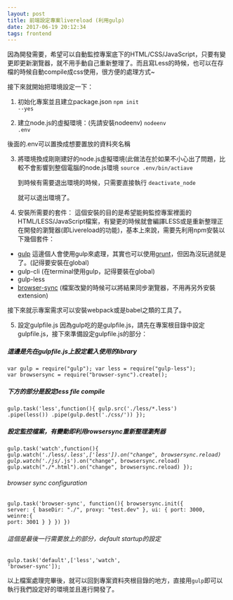 ```yaml
---
layout: post
title: 前端設定專案livereload (利用gulp)
date: 2017-06-19 20:12:34
tags: frontend
---
```

因為開發需要，希望可以自動監控專案底下的HTML/CSS/JavaScript，只要有變更即更新瀏覽器，就不用手動自己重新整理了。而且寫Less的時候，也可以在存檔的時候自動compile成css使用，很方便的處理方式~ 
<!--more-->
接下來就開始把環境設定一下：

1. 初始化專案並且建立package.json
	<code>npm init --yes</code>
  
2. 建立node.js的虛擬環境：(先請安裝nodeenv)
  <code>nodeenv .env</code>
  
  後面的.env可以置換成想要置放的資料夾名稱
  
3. 將環境換成剛剛建好的node.js虛擬環境(此做法在於如果不小心出了問題，比較不會影響到整個電腦的node.js環境
   <code>source .env/bin/actiave</code>
   
   到時候有需要退出環境的時候，只需要直接執行
   <code>deactivate_node</code>
   
   就可以退出環境了。
   
4. 安裝所需要的套件：
   這個安裝的目的是希望能夠監控專案裡面的HTML/LESS/JavaScript檔案，有變更的時候就會編譯LESS或是重新整理正在開發的瀏覽器(即Livereload的功能)，基本上來說，需要先利用npm安裝以下幾個套件：
   
- [gulp](http://gulpjs.com/) 這邊個人會使用gulp來處理，其實也可以使用[grunt](https://gruntjs.com/)，但因為沒玩過就是了。(記得要安裝在global)
- gulp-cli (在terminal使用gulp，記得要裝在global)
- gulp-less
- [browser-sync](https://www.browsersync.io/) (檔案改變的時候可以將結果同步瀏覽器，不用再另外安裝extension)

接下來就示專案需求可以安裝webpack或是babel之類的工具了。

5. 設定gulpfile.js
   因為gulp吃的是gulpfile.js，請先在專案根目錄中設定gulpfile.js，接下來準備設定gulpfile.js的部分：

##### 這邊是先在gulpfile.js上設定載入使用的library
<code>var gulp = require("gulp");
var less = require("gulp-less");
var browsersync = require("browser-sync").create();
</code>

##### 下方的部分是設定less file compile
<code>gulp.task('less',function(){
    gulp.src('./less/*.less')
    .pipe(less())
    .pipe(gulp.dest('./css/'))
});</code>


##### 設定監控檔案，有變動即利用rowsersync重新整理瀏髡器
<code>gulp.task('watch',function(){
    gulp.watch('./less/*.less',['less']).on("change", browsersync.reload)
    gulp.watch('./js/*.js').on("change", browsersync.reload)
    gulp.watch("./*.html").on("change", browsersync.reload)
});</code>

###### browser sync configuration
<code>gulp.task('browser-sync', function(){
    browsersync.init({
        server: {
            baseDir: "./",
            proxy: "test.dev"
        },
        ui: {
            port: 3000,
            weinre:{
                port: 3001
            }
        }
    })
})</code>

###### 這個是最後一行需要放上的部分，default startup的設定
<code>gulp.task('default',['less','watch', 'browser-sync']);</code>

以上檔案處理完畢後，就可以回到專案資料夾根目錄的地方，直接用<code>gulp</code>即可以執行我們設定好的環境並且進行開發了。

